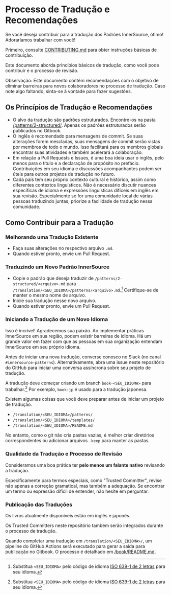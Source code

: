 # Processo de Tradução e Recomendações

Se você deseja contribuir para a tradução dos Padrões InnerSource, ótimo! Adoraríamos trabalhar com você!

Primeiro, consulte [CONTRIBUTING.md](/CONTRIBUTING.md) para obter instruções básicas de contribuição.

Este documento aborda princípios básicos de tradução, como você pode contribuir e o processo de revisão.

Observação: Este documento contém recomendações com o objetivo de eliminar barreiras para novos colaboradores no processo de tradução. Caso note algo faltando, sinta-se à vontade para fazer sugestões.

## Os Princípios de Tradução e Recomendações

- O alvo da tradução são padrões estruturados. Encontre-os na pasta [/patterns/2-structured/](../patterns/2-structured/). Apenas os padrões estruturados serão publicados no Gitbook.
- O inglês é recomendado para mensagens de commit. Se suas alterações forem mescladas, suas mensagens de commit serão vistas por membros de todo o mundo. Isso facilitará para os membros globais encontrar suas atividades e também acelerará a colaboração.
- Em relação a Pull Requests e Issues, é uma boa ideia usar o inglês, pelo menos para o título e a declaração de propósito no prefácio. Contribuições em seu idioma e discussões acompanhantes podem ser úteis para outros projetos de tradução no futuro.
- Cada país tem seu próprio contexto cultural e histórico, assim como diferentes contextos linguísticos. Não é necessário discutir nuances específicas de idioma e expressões linguísticas difíceis em inglês em sua revisão. Especialmente se for uma comunidade local de várias pessoas traduzindo juntas, priorize a facilidade de tradução nessa comunidade.

## Como Contribuir para a Tradução

### Melhorando uma Tradução Existente

- Faça suas alterações no respectivo arquivo `.md`.
- Quando estiver pronto, envie um Pull Request.

### Traduzindo um Novo Padrão InnerSource

- Copie o padrão que deseja traduzir de `/patterns/2-structured/<arquivo>.md` para `/translation/<SEU_IDIOMA>/patterns/<arquivo>.md`.[^1] Certifique-se de manter o mesmo nome de arquivo.
- Inicie sua tradução nesse novo arquivo.
- Quando estiver pronto, envie um Pull Request.

### Iniciando a Tradução de um Novo Idioma

Isso é incrível! Agradecemos sua paixão. Ao implementar práticas InnerSource em sua região, podem existir barreiras de idioma. Há um grande valor em fazer com que as pessoas em sua organização entendam InnerSource em seu próprio idioma.

Antes de iniciar uma nova tradução, converse conosco no Slack (no canal `#innersource-patterns`). Alternativamente, abra uma issue neste repositório do GitHub para iniciar uma conversa assíncrona sobre seu projeto de tradução.

A tradução deve começar criando um branch `book-<SEU_IDIOMA>` para trabalhar.[^1]
Por exemplo, `book-jp` é usado para a tradução japonesa.

Existem algumas coisas que você deve preparar antes de iniciar um projeto de tradução.

- `/translation/<SEU_IDIOMA>/patterns/`
- `/translation/<SEU_IDIOMA>/templates/`
- `/translation/<SEU_IDIOMA>/README.md`

No entanto, como o git não cria pastas vazias, é melhor criar diretórios correspondentes ou adicionar arquivos `.keep` para manter as pastas.

### Qualidade da Tradução e Processo de Revisão

Consideramos uma boa prática ter **pelo menos um falante nativo** revisando a tradução.

Especificamente para termos especiais, como "Trusted Committer", revise não apenas a correção gramatical, mas também a adequação. Se encontrar um termo ou expressão difícil de entender, não hesite em perguntar.

### Publicação das Traduções

Os livros atualmente disponíveis estão em inglês e japonês.

Os Trusted Committers neste repositório também serão integrados durante o processo de tradução.

Quando completar uma tradução em `/translation/<SEU_IDIOMA>/`, um pipeline do GitHub Actions será executado para gerar a saída para publicação no Gitbook. O processo é detalhado em [/book/README.md](/book/README.md).

[^1]: Substitua `<SEU_IDIOMA>` pelo código de idioma [ISO 639-1 de 2 letras](https://en.wikipedia.org/wiki/List_of_ISO_639-1_codes) para seu idioma.
